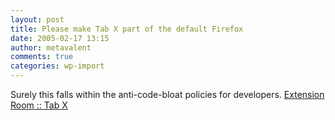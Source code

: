 ```yaml
---
layout: post
title: Please make Tab X part of the default Firefox
date: 2005-02-17 13:15
author: metavalent
comments: true
categories: wp-import
---
```

Surely this falls within the anti-code-bloat policies for developers.  <a href="http://extensionroom.mozdev.org/more-info/tabx">Extension Room :: Tab X</a>

